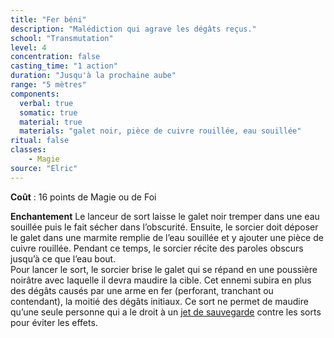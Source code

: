 ```yaml
---
title: "Fer béni"
description: "Malédiction qui agrave les dégâts reçus."
school: "Transmutation"
level: 4
concentration: false
casting_time: "1 action"
duration: "Jusqu'à la prochaine aube"
range: "5 mètres"
components:
  verbal: true
  somatic: true
  material: true
  materials: "galet noir, pièce de cuivre rouillée, eau souillée"
ritual: false
classes:
    - Magie
source: "Elric"
---
```

**Coût** : 16 points de Magie ou de Foi    

**Enchantement** Le lanceur de sort laisse le galet noir tremper dans une eau souillée puis le fait sécher dans l’obscurité. Ensuite, le sorcier doit déposer le galet dans une marmite remplie de l’eau souillée et y ajouter une pièce de cuivre rouillée. Pendant ce temps, le sorcier récite des paroles obscurs jusqu’à ce que l’eau bout.    
Pour lancer le sort, le sorcier brise le galet qui se répand en une poussière noirâtre avec laquelle il devra maudire la cible. Cet ennemi subira en plus des dégâts causés par une arme en fer (perforant, tranchant ou contendant), la moitié des dégâts initiaux. Ce sort ne permet de maudire qu’une seule personne qui a le droit à un [jet de sauvegarde](/utiliser-les-caracteristiques/#jets-de-sauvegarde) contre les sorts pour éviter les effets.
